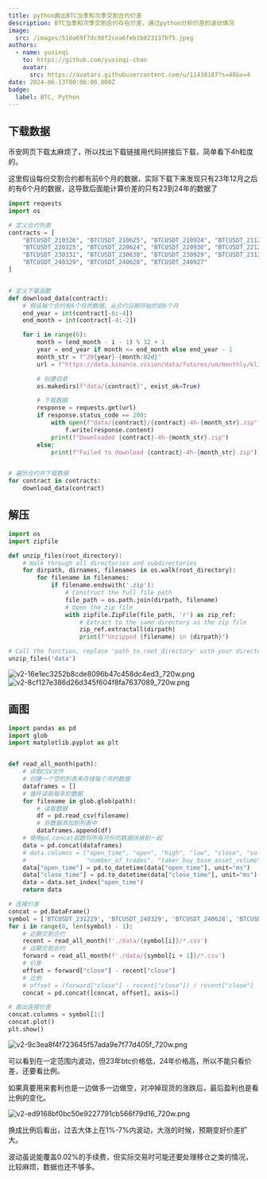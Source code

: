 ```yaml
---
title: python画出BTC当季和次季交割合约价差
description: BTC当季和次季交割合约存在价差，通过python分析价差的波动情况
image:
  src: /images/510a69f7dc98f2cea6feb1b023137bf5.jpeg
authors:
  - name: yuxinqi
    to: https://github.com/yuxinqi-chan
    avatar:
      src: https://avatars.githubusercontent.com/u/11438187?s=48&v=4
date: 2024-06-13T00:00:00.000Z
badge:
  label: BTC, Python
---
```


## 下载数据

币安网页下载太麻烦了，所以找出下载链接用代码拼接后下载，简单看下4h粒度的。

这里假设每份交割合约都有前6个月的数据，实际下载下来发现只有23年12月之后的有6个月的数据，这导致后面能计算价差的只有23到24年的数据了

```python
import requests
import os

# 定义合约列表
contracts = [
    "BTCUSDT_210326", "BTCUSDT_210625", "BTCUSDT_210924", "BTCUSDT_211231",
    "BTCUSDT_220325", "BTCUSDT_220624", "BTCUSDT_220930", "BTCUSDT_221230",
    "BTCUSDT_230331", "BTCUSDT_230630", "BTCUSDT_230929", "BTCUSDT_231229",
    "BTCUSDT_240329", "BTCUSDT_240628", "BTCUSDT_240927"
]


# 定义下载函数
def download_data(contract):
    # 假设每个合约有6个月的数据，从合约日期开始的前6个月
    end_year = int(contract[-6:-4])
    end_month = int(contract[-4:-2])

    for i in range(6):
        month = (end_month - i - 1) % 12 + 1
        year = end_year if month <= end_month else end_year - 1
        month_str = f"20{year}-{month:02d}"
        url = f"https://data.binance.vision/data/futures/um/monthly/klines/{contract}/4h/{contract}-4h-{month_str}.zip"

        # 创建目录
        os.makedirs(f"data/{contract}", exist_ok=True)

        # 下载数据
        response = requests.get(url)
        if response.status_code == 200:
            with open(f"data/{contract}/{contract}-4h-{month_str}.zip", 'wb') as f:
                f.write(response.content)
            print(f"Downloaded {contract}-4h-{month_str}.zip")
        else:
            print(f"Failed to download {contract}-4h-{month_str}.zip")


# 遍历合约并下载数据
for contract in contracts:
    download_data(contract)
```

## 解压

```python
import os
import zipfile

def unzip_files(root_directory):
    # Walk through all directories and subdirectories
    for dirpath, dirnames, filenames in os.walk(root_directory):
        for filename in filenames:
            if filename.endswith('.zip'):
                # Construct the full file path
                file_path = os.path.join(dirpath, filename)
                # Open the zip file
                with zipfile.ZipFile(file_path, 'r') as zip_ref:
                    # Extract to the same directory as the zip file
                    zip_ref.extractall(dirpath)
                    print(f"Unzipped {filename} in {dirpath}")

# Call the function, replace 'path_to_root_directory' with your directory path
unzip_files('data')
```

![v2-16e1ec3252b8cde8096b47c458dc4ed3_720w.png](/images/v2-16e1ec3252b8cde8096b47c458dc4ed3_720w.png)![v2-8cf127e386d26d345f604f8fa7637089_720w.png](/images/v2-8cf127e386d26d345f604f8fa7637089_720w.png)

## 画图

```python
import pandas as pd
import glob
import matplotlib.pyplot as plt


def read_all_month(path):
    # 读取CSV文件
    # 创建一个空的列表来存储每个月的数据
    dataframes = []
    # 循环读取每年的数据
    for filename in glob.glob(path):
        # 读取数据
        df = pd.read_csv(filename)
        # 将数据添加到列表中
        dataframes.append(df)
    # 使用pd.concat函数将所有月份的数据拼接到一起
    data = pd.concat(dataframes)
    # data.columns = ["open_time", "open", "high", "low", "close", "volume", "close_time", "quote_asset_volume",
    #                 "number_of_trades", "taker_buy_base_asset_volume", "taker_buy_quote_asset_volume", "ignore"]
    data["open_time"] = pd.to_datetime(data["open_time"], unit="ms")
    data["close_time"] = pd.to_datetime(data["close_time"], unit="ms")
    data = data.set_index("open_time")
    return data

# 连接价差
concat = pd.DataFrame()
symbol = ['BTCUSDT_231229', 'BTCUSDT_240329', 'BTCUSDT_240628', 'BTCUSDT_240927']
for i in range(0, len(symbol) - 1):
    # 近期交割合约
    recent = read_all_month(f'./data/{symbol[i]}/*.csv')
    # 远期交割合约
    forward = read_all_month(f'./data/{symbol[i + 1]}/*.csv')
    # 价差
    offset = forward["close"] - recent["close"]
    # 比例
    # offset = (forward["close"] - recent["close"]) / recent["close"]
    concat = pd.concat([concat, offset], axis=1)

# 画出连接价差
concat.columns = symbol[1:]
concat.plot()
plt.show()
```

![v2-9c3ea8f4f723645f57ada9e7f77d405f_720w.png](/images/v2-9c3ea8f4f723645f57ada9e7f77d405f_720w.png)

可以看到在一定范围内波动，但23年btc价格低，24年价格高，所以不能只看价差，还要看比例。

如果真要用来套利也是一边做多一边做空，对冲掉现货的涨跌后，最后盈利也是看比例的变化。

![v2-ed9168bf0bc50e9227791cb566f79d16_720w.png](/images/v2-ed9168bf0bc50e9227791cb566f79d16_720w.png)

换成比例后看出，过去大体上在1%-7%内波动，大涨的时候，预期变好价差扩大。

波动虽说能覆盖0.02%的手续费，但实际交易时可能还要处理移仓之类的情况，比较麻烦，数据也还不够多。
